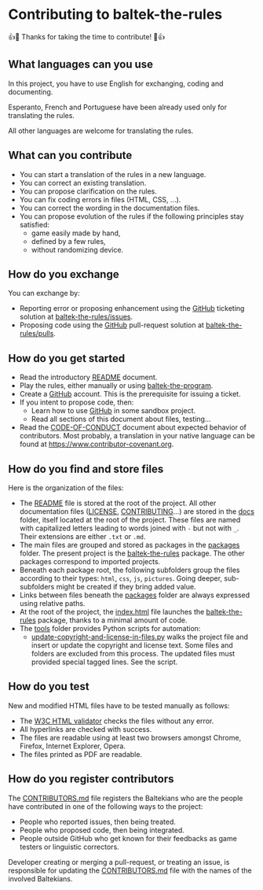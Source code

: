 # Contributing to baltek-the-rules 

👍🎉 Thanks for taking the time to contribute! 🎉👍 


## What languages can you use

In this project, you have to use  English for exchanging, coding and documenting. 

Esperanto, French and Portuguese have been already used only for translating the rules.

All other languages are welcome for translating the rules.

## What can you contribute

* You can start a translation of the rules in a new language.
* You can correct an existing translation.
* You can propose clarification on the rules.
* You can fix coding errors in files (HTML, CSS, ...).
* You can correct the wording in the documentation files.
* You can propose evolution of the rules if the following principles stay satisfied:
  * game easily made by hand,
  * defined by a few rules,
  * without randomizing device.

## How do you exchange

You can exchange by:

* Reporting error or proposing enhancement using the [GitHub](https://github.com) ticketing solution at [baltek-the-rules/issues](https://github.com/LucasBorboleta/baltek-the-rules/issues).
* Proposing code using the [GitHub](https://github.com) pull-request solution at [baltek-the-rules/pulls](https://github.com/LucasBorboleta/baltek-the-rules/pulls).

## How do you get started

* Read the introductory [README](../README.md) document.
* Play the rules, either manually or using [baltek-the-program](https://github.com/LucasBorboleta/baltek-the-program).
* Create a  [GitHub](https://github.com)  account. This is the prerequisite for issuing a ticket.
* If you intent to propose code, then:
  * Learn how to use  [GitHub](https://github.com) in some sandbox project.
  * Read all sections of this document about files, testing...
* Read the [CODE-OF-CONDUCT](./CODE-OF-CONDUCT.md) document about expected behavior of contributors. Most probably, a translation in your native language can be found at https://www.contributor-covenant.org.


## How do you find and store files

Here is the organization of the files:

* The [README](../README.md) file is stored at the root of the project. All other documentation files ([LICENSE](./LICENSE.md), [CONTRIBUTING](./CONTRIBUTING.md)...) are stored in the [docs](./.) folder, itself located at the root of the project. These files are named with capitalized letters leading to words joined with `-` but not with `_`. Their extensions are either `.txt` or `.md`.
* The main files are grouped and stored as packages in the [packages](../pacakges) folder. The present project is the [baltek-the-rules](../pacakges/baltek-the-rules) package. The other packages correspond to imported projects.
* Beneath each package root, the following subfolders group the files according to their types: `html`, `css`, `js`, `pictures`. Going deeper, sub-subfolders might be created if they bring added value.
* Links between files beneath the [packages](../pacakges) folder are always expressed using relative paths.
* At the root of the project, the [index.html](../index.html) file launches the [baltek-the-rules](../pacakges/baltek-the-rules) package, thanks to a minimal amount of code.
* The [tools](../tools) folder provides Python scripts for automation:
  * [update-copyright-and-license-in-files.py](./tools/update-copyright-and-license-in-files.py) walks the project file and insert or update the copyright and license text. Some files and folders are excluded from this process. The updated files must provided special tagged lines. See the script.

## How do you test

New and modified HTML files have to be tested manually as follows:

* The [W3C HTML validator](https://validator.w3.org) checks the files without any error.
* All hyperlinks are checked with success. 
* The files are  readable using at least two browsers amongst Chrome, Firefox, Internet Explorer, Opera.
* The files printed as PDF are readable.

## How do you register contributors

The [CONTRIBUTORS.md](./CONTRIBUTORS.md) file registers the Baltekians who are the people have contributed in one of the following ways to the project:

* People who reported issues, then being treated.
* People who proposed code, then being integrated.
* People outside GitHub who get known for their feedbacks as game testers or linguistic correctors.

Developer creating or merging a pull-request, or treating an issue, is responsible for updating the [CONTRIBUTORS.md](./CONTRIBUTORS.md) file with the names of the involved Baltekians.

